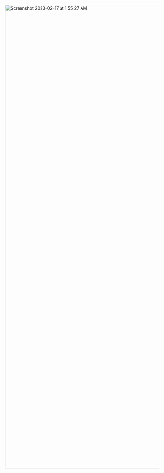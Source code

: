 <img width="1515" alt="Screenshot 2023-02-17 at 1 55 27 AM" src="https://user-images.githubusercontent.com/43849911/219479036-059a8e3e-4c42-47c5-90ab-ce6b5a7703e0.png">

```

```
